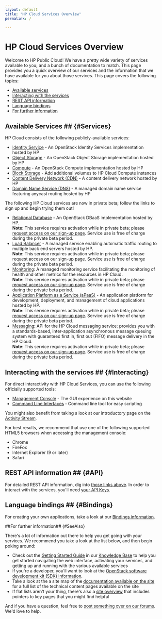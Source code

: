 ```yaml
---
layout: default
title: "HP Cloud Services Overview"
permalink: /

---
```

<!-- <iframe src="https://player.vimeo.com/video/38064508?title=0&amp;byline=0&amp;portrait=0" width="580" height="420" frameborder="0"> </iframe> -->

# HP Cloud Services Overview

Welcome to HP Public Cloud!  We have a pretty wide variety of services available to you, and a bunch of documentation to match.  This page provides you a quick overview of our services and the information that we have available for you about those services.  This page covers the following topics:

* [Available services](#Services)
* [Interacting with the services](#Interacting)
* [REST API information](#API)
* [Language bindings](#Bindings)
* [For further information](#SeeAlso)

## Available Services ## {#Services}

HP Cloud consists of the following publicly-available services:

* [Identity Service](/identity/) - An OpenStack Identity Services implementation hosted by HP
* [Object Storage](/object-storage/) - An OpenStack Object Storage implementation hosted by HP
* [Compute](/compute/) - An OpenStack Compute implementation hosted by HP
* [Block Storage](/block-storage/) - Add additional volumes to HP Cloud Compute instances
* [Content Delivery Network (CDN)](/cdn/) - A content delivery network hosted by HP
* [Domain Name Service (DNS)](/dns/) - A managed domain name service featuring anycast routing hosted by HP

The following HP Cloud services are now in private beta; follow the links to sign up and begin trying them out!

* [Relational Database](/dbaas/) - An OpenStack DBaaS implementation hosted by HP.<br>
  **Note**: This service requires activation while in private beta; please [request access on our sign-up page](https://account.hpcloud.com/cases/betarequest/dbaas).  Service use is free of charge during the private beta period.
* [Load Balancer](/lbaas/) -  A managed service enabling automatic traffic routing to multiple back end servers hosted by HP.<br>
  **Note**: This service requires activation while in private beta; please [request access on our sign-up page](https://account.hpcloud.com/cases/betarequest/lbaas).  Service use is free of charge during the private beta period.
* [Monitoring](/maas/): A managed monitoring service facilitating the monitoring of health and other metrics for the resources in HP Cloud.<br>
  **Note**: This service requires activation while in private beta; please [request access on our sign-up page](https://account.hpcloud.com/cases/betarequest/maas). Service use is free of charge during the private beta period.
* [Application Platform as a Service (aPaaS)](/apaas/) - An application platform for development, deployment, and management of cloud applications hosted by HP.<br>
  **Note**: This service requires activation while in private beta; please [request access on our sign-up page](https://apaas.hpcloud.com/shared/free-private-beta/signup).  Service use is free of charge during the private beta period.
* [Messaging](/msgaas/): API for the HP Cloud messaging service; provides you with a standards-based, inter-application asynchronous message queuing system with guaranteed first in, first out (FIFO) message delivery in the HP Cloud.<br>
  **Note**: This service requires activation while in private beta; please [request access on our sign-up page](https://account.hpcloud.com/cases/betarequest/msgaas). Service use is free of charge during the private beta period.
  
## Interacting with the services ## {#Interacting}

For direct interactivity with HP Cloud Services, you can use the following officially supported tools:

* [Management Console](https://console.hpcloud.com) - The GUI experience on this website
* [Command Line Interfaces](/cli/) - Command line tool for easy scripting

You might also benefit from taking a look at our introductory page on the [Activity Stream](/activity-stream).

For best results, we recommend that use one of the following supported HTML5 browsers when accessing the management console:

* Chrome
* FireFox 
* Internet Explorer (9 or later)
* Safari 


## REST API information ## {#API}

For detailed REST API information, dig into [those links above](#Services).  In order to interact with the services, you'll need [your API Keys](https://account.hpcloud.com/account/api_keys).


## Language bindings ## {#Bindings}

For creating your own applications, take a look at our [Bindings information](/bindings).


##For further information## {#SeeAlso}

There's a lot of information out there to help you get going with your services.  We recommend you take a look at the list below, and then begin poking around:

<!--add a link to the release notes at GA-->

* Check out the [Getting Started Guide](https://community.hpcloud.com/article/getting-started-guide/) in our [Knowledge Base](https://community.hpcloud.com/) to help you get started navigating the web interface, activating your services, and getting up and running with the various available services
* If you're a developer, you'll want to look at the [OpenStack software development kit (SDK) information](https://wiki.openstack.org/wiki/SDKs).
* Take a look at the a site map of the [documentation available on the site](/sitemap) for a full list of the technical content pages available on the site
* If flat lists aren't your thing, there's also a [site overview](/site-overview) that includes pointers to key pages that you might find helpful

And if you have a question, feel free to [post something over on our forums](https://connect.hpcloud.com). We'd love to help.
